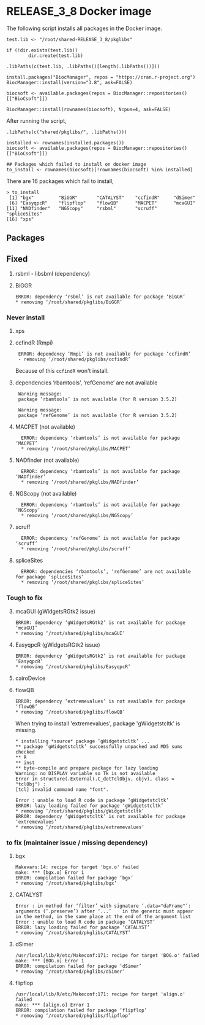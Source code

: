 # RELEASE_3_8 Docker image


The following script installs all packages in the Docker image.

```
test.lib <- "/root/shared-RELEASE_3_8/pkglibs"

if (!dir.exists(test.lib))
       	dir.create(test.lib)

.libPaths(c(test.lib, .libPaths()[length(.libPaths())]))

install.packages("BiocManager", repos = "https://cran.r-project.org")
BiocManager::install(version="3.8", ask=FALSE)

biocsoft <- available.packages(repos = BiocManager::repositories()[["BioCsoft"]])

BiocManager::install(rownames(biocsoft), Ncpus=4, ask=FALSE)
```

After running the script,

```
.libPaths(c("shared/pkglibs/", .libPaths()))

installed <- rownames(installed.packages())
biocsoft <- available.packages(repos = BiocManager::repositories()[["BioCsoft"]])

## Packages which failed to install on docker image
to_install <- rownames(biocsoft)[!rownames(biocsoft) %in% installed]
```

There are 16 packages which fail to install,

```
> to_install
 [1] "bgx"         "BiGGR"       "CATALYST"    "ccfindR"     "dSimer"
 [6] "EasyqpcR"    "flipflop"    "flowQB"      "MACPET"      "mcaGUI"
[11] "NADfinder"   "NGScopy"     "rsbml"       "scruff"      "spliceSites"
[16] "xps"
```

## Packages

## Fixed

1. rsbml - libsbml (dependency)

2. BiGGR

       ERROR: dependency ‘rsbml’ is not available for package ‘BiGGR’
       * removing ‘/root/shared/pkglibs/BiGGR’

### Never install

1. xps

2. ccfindR  (Rmpi)

        ERROR: dependency ‘Rmpi’ is not available for package ‘ccfindR’
        - removing ‘/root/shared/pkglibs/ccfindR’

   Because of this `ccfindR` won't install.

3. dependencies ‘rbamtools’, ‘refGenome’ are not available

        Warning message:
        package ‘rbamtools’ is not available (for R version 3.5.2)

        Warning message:
        package ‘refGenome’ is not available (for R version 3.5.2)

  1. MACPET (not available)

           ERROR: dependency ‘rbamtools’ is not available for package ‘MACPET’
           * removing ‘/root/shared/pkglibs/MACPET’

  1. NADfinder (not available)

           ERROR: dependency ‘rbamtools’ is not available for package ‘NADfinder’
           * removing ‘/root/shared/pkglibs/NADfinder’

  1. NGScopy (not available)

           ERROR: dependency ‘rbamtools’ is not available for package ‘NGScopy’
           * removing ‘/root/shared/pkglibs/NGScopy’

  1. scruff

           ERROR: dependency ‘refGenome’ is not available for package ‘scruff’
           * removing ‘/root/shared/pkglibs/scruff’

  1. spliceSites

           ERROR: dependencies ‘rbamtools’, ‘refGenome’ are not available for package ‘spliceSites’
           * removing ‘/root/shared/pkglibs/spliceSites’


### Tough to fix

3. mcaGUI (gWidgetsRGtk2 issue)

       ERROR: dependency ‘gWidgetsRGtk2’ is not available for package ‘mcaGUI’
       * removing ‘/root/shared/pkglibs/mcaGUI’

4. EasyqpcR (gWidgetsRGtk2 issue)

       ERROR: dependency ‘gWidgetsRGtk2’ is not available for package ‘EasyqpcR’
       * removing ‘/root/shared/pkglibs/EasyqpcR’

5. cairoDevice

6. flowQB

       ERROR: dependency ‘extremevalues’ is not available for package ‘flowQB’
       * removing ‘/root/shared/pkglibs/flowQB’

   When trying to install 'extremevalues', package 'gWidgetstcltk' is
   missing.

       * installing *source* package ‘gWidgetstcltk’ ...
       ** package ‘gWidgetstcltk’ successfully unpacked and MD5 sums checked
       ** R
       ** inst
       ** byte-compile and prepare package for lazy loading
       Warning: no DISPLAY variable so Tk is not available
       Error in structure(.External(.C_dotTclObjv, objv), class = "tclObj") :
       [tcl] invalid command name "font".

       Error : unable to load R code in package ‘gWidgetstcltk’
       ERROR: lazy loading failed for package ‘gWidgetstcltk’
       * removing ‘/root/shared/pkglibs/gWidgetstcltk’
       ERROR: dependency ‘gWidgetstcltk’ is not available for package ‘extremevalues’
       * removing ‘/root/shared/pkglibs/extremevalues’


### to fix (maintainer issue / missing dependency)

1. bgx

       Makevars:14: recipe for target 'bgx.o' failed
       make: *** [bgx.o] Error 1
       ERROR: compilation failed for package ‘bgx’
       * removing ‘/root/shared/pkglibs/bgx’

2. CATALYST

       Error : in method for ‘filter’ with signature ‘.data="daFrame"’:  arguments (‘.preserve’) after ‘...’	in the generic must appear in the method, in the same place at the end of the argument list
       Error : unable to load R code in package ‘CATALYST’
       ERROR: lazy loading failed for package ‘CATALYST’
       * removing ‘/root/shared/pkglibs/CATALYST’

3. dSimer

       /usr/local/lib/R/etc/Makeconf:171: recipe for target 'BOG.o' failed
       make: *** [BOG.o] Error 1
       ERROR: compilation failed for package ‘dSimer’
       * removing ‘/root/shared/pkglibs/dSimer’

4. flipflop

       /usr/local/lib/R/etc/Makeconf:171: recipe for target 'align.o' failed
       make: *** [align.o] Error 1
       ERROR: compilation failed for package ‘flipflop’
       * removing ‘/root/shared/pkglibs/flipflop’
